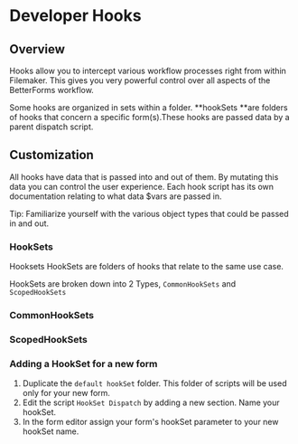 # Developer Hooks
## Overview

Hooks allow you to intercept various workflow processes right from within Filemaker. This gives you very powerful control over all aspects of the BetterForms workflow.

Some hooks are organized in sets within a folder. **hookSets **are folders of hooks that concern a specific form\(s\).These hooks are passed data by a parent dispatch script.

## Customization

All hooks have data that is passed into and out of them. By mutating this data you can control the user experience. Each hook script has its own documentation relating to what data $vars are passed in.

Tip: Familiarize yourself with the various object types that could be passed in and out.

### HookSets

Hooksets HookSets are folders of hooks that relate to the same use case.

HookSets are broken down into 2 Types, `CommonHookSets` and `ScopedHookSets`

### CommonHookSets


### ScopedHookSets



### Adding a HookSet for a new form

1. Duplicate the `default hookSet` folder. This folder of scripts will be used only for your new form.
2. Edit the script `HookSet Dispatch` by adding a new section. Name your hookSet.
3. In the form editor assign your form's hookSet parameter to your new hookSet name.